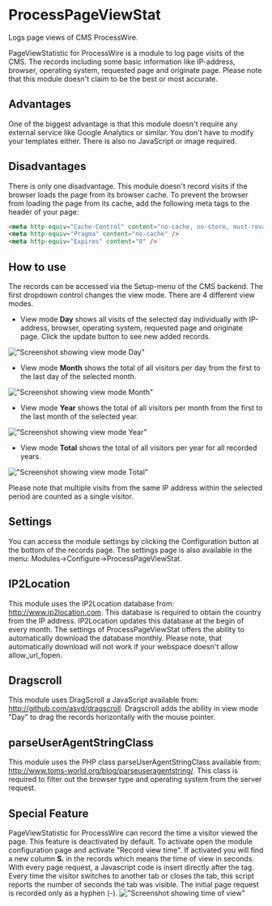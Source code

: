 # ProcessPageViewStat
Logs page views of CMS ProcessWire.


PageViewStatistic for ProcessWire is a module to log page visits of the CMS. The records including some basic information like IP-address, browser, operating system, requested page and originate page. Please note that this module doesn't claim to be the best or most accurate.

## Advantages
One of the biggest advantage is that this module doesn't require any external service like Google Analytics or similar. You don't have to modify your templates either. There is also no JavaScript or image required.

## Disadvantages
There is only one disadvantage. This module doesn't record visits if the browser loads the page from its browser cache. To prevent the browser from loading the page from its cache, add the following meta tags to the header of your page:

````html
<meta http-equiv="Cache-Control" content="no-cache, no-store, must-revalidate" />
<meta http-equiv="Pragma" content="no-cache" />
<meta http-equiv="Expires" content="0" />
````

## How to use
The records can be accessed via the Setup-menu of the CMS backend. The first dropdown control changes the view mode. There are 4 different view modes.

* View mode **Day** shows all visits of the selected day individually with IP-address, browser, operating system, requested page and originate page. Click the update button to see new added records.

!["Screenshot showing view mode Day"](https://tech-c.net/site/assets/files/1188/view-mode-day.jpg)

* View mode **Month** shows the total of all visitors per day from the first to the last day of the selected month.

!["Screenshot showing view mode Month"](https://tech-c.net/site/assets/files/1188/view-mode-month.jpg)

* View mode **Year** shows the total of all visitors per month from the first to the last month of the selected year.

!["Screenshot showing view mode Year"](https://tech-c.net/site/assets/files/1188/view-mode-year.jpg)

* View mode **Total** shows the total of all visitors per year for all recorded years.

!["Screenshot showing view mode Total"](https://tech-c.net/site/assets/files/1188/view-mode-total.jpg)

Please note that multiple visits from the same IP address within the selected period are counted as a single visitor.

## Settings
You can access the module settings by clicking the Configuration button at the bottom of the records page. The settings page is also available in the menu: Modules->Configure->ProcessPageViewStat.

## IP2Location
This module uses the IP2Location database from: http://www.ip2location.com. This database is required to obtain the country from the IP address. IP2Location updates this database at the begin of every month. The settings of ProcessPageViewStat offers the ability to automatically download the database monthly. Please note, that automatically download will not work if your webspace doesn't allow allow_url_fopen.

## Dragscroll
This module uses DragScroll a JavaScript available from: http://github.com/asvd/dragscroll. Dragscroll adds the ability in view mode "Day" to drag the records horizontally with the mouse pointer.

## parseUserAgentStringClass
This module uses the PHP class parseUserAgentStringClass available from: http://www.toms-world.org/blog/parseuseragentstring/. This class is required to filter out the browser type and operating system from the server request.

## Special Feature
PageViewStatistic for ProcessWire can record the time a visitor viewed the page. This feature is deactivated by default. To activate open the module configuration page and activate "Record view time". If activated you will find a new column **S.** in the records which means the time of view in seconds. With every page request, a Javascript code is insert directly after the <body> tag. Every time the visitor switches to another tab or closes the tab, this script reports the number of seconds the tab was visible. The initial page request is recorded only as a hyphen (-).
!["Screenshot showing time of view"](https://tech-c.net/site/assets/files/1188/time-of-view.jpg)

